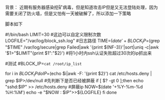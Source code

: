 背景：
近期有服务器感染挖矿病毒，但是知道攻击IP但是又无法登陆处理，因为需要关闭了防火墙，但是又怕有一天被破解了，所以添加一下策略

脚本如下



#!/bin/bash
LIMIT=30     #这边可以自定义限制次数
LOGFILE="/var/log/block_ssh.log"     #日志路径
TIME=$(date '+%b %e %H')     #example: Apr 11 11
BLOCK_IP=$(grep "$TIME" /var/log/secure|grep Failed|awk '{print $(NF-3)}'|sort|uniq -c|awk '$1>"$LIMIT"{print $1":"$2}')     #将1小时内ssh认证失败超过30次的ip抓出来


#测试
#BLOCK_IP=`cat /root/ip_list`


for i in $BLOCK_IP
do
     IP=$(echo $i|awk -F: '{print $2}')
     cat /etc/hosts.deny | grep $IP>/dev/null     #先判断下是否已经被屏蔽
     if [ $? -gt 0 ];then
          echo "sshd:$IP"  >> /etc/hosts.deny   #屏蔽ip
          NOW=$(date '+%Y-%m-%d %H:%M')
          echo -e "$NOW : $IP">>${LOGFILE}
     fi
done



